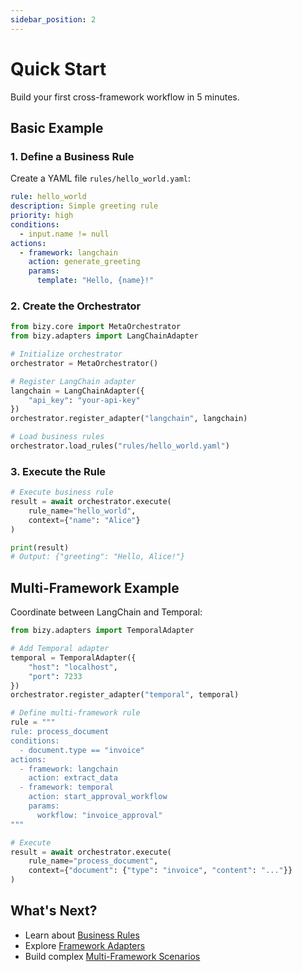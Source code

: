 ```yaml
---
sidebar_position: 2
---
```


# Quick Start

Build your first cross-framework workflow in 5 minutes.

## Basic Example

### 1. Define a Business Rule

Create a YAML file `rules/hello_world.yaml`:

```yaml
rule: hello_world
description: Simple greeting rule
priority: high
conditions:
  - input.name != null
actions:
  - framework: langchain
    action: generate_greeting
    params:
      template: "Hello, {name}!"
```

### 2. Create the Orchestrator

```python
from bizy.core import MetaOrchestrator
from bizy.adapters import LangChainAdapter

# Initialize orchestrator
orchestrator = MetaOrchestrator()

# Register LangChain adapter
langchain = LangChainAdapter({
    "api_key": "your-api-key"
})
orchestrator.register_adapter("langchain", langchain)

# Load business rules
orchestrator.load_rules("rules/hello_world.yaml")
```

### 3. Execute the Rule

```python
# Execute business rule
result = await orchestrator.execute(
    rule_name="hello_world",
    context={"name": "Alice"}
)

print(result)
# Output: {"greeting": "Hello, Alice!"}
```

## Multi-Framework Example

Coordinate between LangChain and Temporal:

```python
from bizy.adapters import TemporalAdapter

# Add Temporal adapter
temporal = TemporalAdapter({
    "host": "localhost",
    "port": 7233
})
orchestrator.register_adapter("temporal", temporal)

# Define multi-framework rule
rule = """
rule: process_document
conditions:
  - document.type == "invoice"
actions:
  - framework: langchain
    action: extract_data
  - framework: temporal
    action: start_approval_workflow
    params:
      workflow: "invoice_approval"
"""

# Execute
result = await orchestrator.execute(
    rule_name="process_document",
    context={"document": {"type": "invoice", "content": "..."}}
)
```

## What's Next?

- Learn about [Business Rules](../rules/rule-syntax)
- Explore [Framework Adapters](../adapters/langchain)
- Build complex [Multi-Framework Scenarios](../tutorials/multi-framework-scenarios)